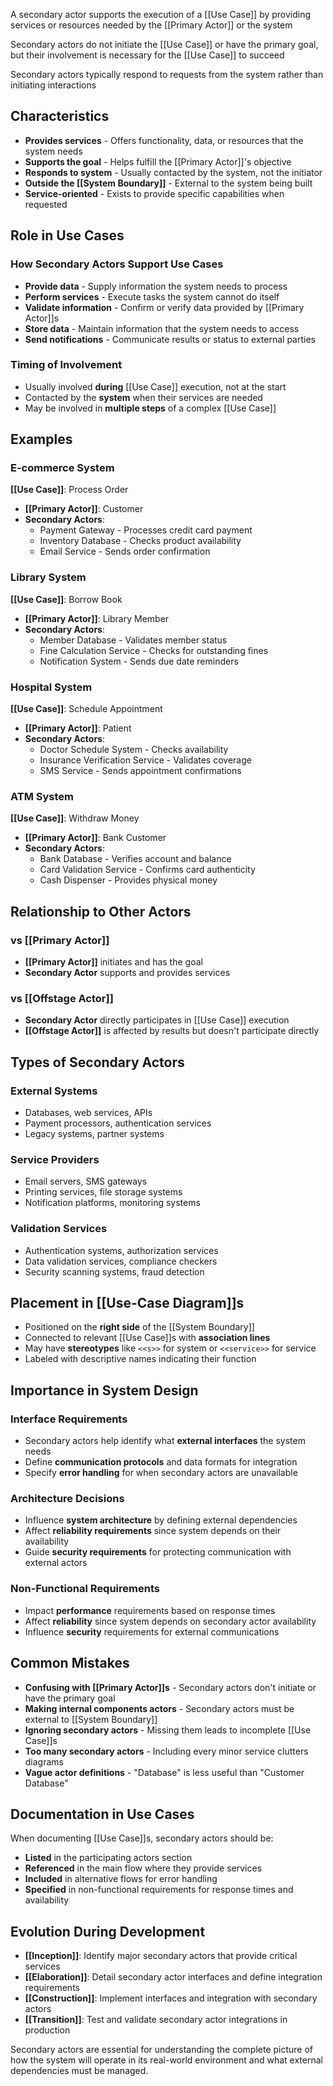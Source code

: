 A secondary actor supports the execution of a [[Use Case]] by providing services or resources needed by the [[Primary Actor]] or the system

Secondary actors do not initiate the [[Use Case]] or have the primary goal, but their involvement is necessary for the [[Use Case]] to succeed

Secondary actors typically respond to requests from the system rather than initiating interactions

## Characteristics

- **Provides services** - Offers functionality, data, or resources that the system needs
- **Supports the goal** - Helps fulfill the [[Primary Actor]]'s objective
- **Responds to system** - Usually contacted by the system, not the initiator
- **Outside the [[System Boundary]]** - External to the system being built
- **Service-oriented** - Exists to provide specific capabilities when requested

## Role in Use Cases

### How Secondary Actors Support Use Cases
- **Provide data** - Supply information the system needs to process
- **Perform services** - Execute tasks the system cannot do itself
- **Validate information** - Confirm or verify data provided by [[Primary Actor]]s
- **Store data** - Maintain information that the system needs to access
- **Send notifications** - Communicate results or status to external parties

### Timing of Involvement
- Usually involved **during** [[Use Case]] execution, not at the start
- Contacted by the **system** when their services are needed
- May be involved in **multiple steps** of a complex [[Use Case]]

## Examples

### E-commerce System
**[[Use Case]]**: Process Order
- **[[Primary Actor]]**: Customer  
- **Secondary Actors**: 
  - Payment Gateway - Processes credit card payment
  - Inventory Database - Checks product availability
  - Email Service - Sends order confirmation

### Library System  
**[[Use Case]]**: Borrow Book
- **[[Primary Actor]]**: Library Member
- **Secondary Actors**:
  - Member Database - Validates member status
  - Fine Calculation Service - Checks for outstanding fines
  - Notification System - Sends due date reminders

### Hospital System
**[[Use Case]]**: Schedule Appointment  
- **[[Primary Actor]]**: Patient
- **Secondary Actors**:
  - Doctor Schedule System - Checks availability
  - Insurance Verification Service - Validates coverage
  - SMS Service - Sends appointment confirmations

### ATM System
**[[Use Case]]**: Withdraw Money
- **[[Primary Actor]]**: Bank Customer
- **Secondary Actors**:
  - Bank Database - Verifies account and balance
  - Card Validation Service - Confirms card authenticity
  - Cash Dispenser - Provides physical money

## Relationship to Other Actors

### vs [[Primary Actor]]
- **[[Primary Actor]]** initiates and has the goal
- **Secondary Actor** supports and provides services

### vs [[Offstage Actor]]
- **Secondary Actor** directly participates in [[Use Case]] execution  
- **[[Offstage Actor]]** is affected by results but doesn't participate directly

## Types of Secondary Actors

### External Systems
- Databases, web services, APIs
- Payment processors, authentication services
- Legacy systems, partner systems

### Service Providers
- Email servers, SMS gateways
- Printing services, file storage systems
- Notification platforms, monitoring systems

### Validation Services  
- Authentication systems, authorization services
- Data validation services, compliance checkers
- Security scanning systems, fraud detection

## Placement in [[Use-Case Diagram]]s

- Positioned on the **right side** of the [[System Boundary]]
- Connected to relevant [[Use Case]]s with **association lines**
- May have **stereotypes** like `<<s>>` for system or `<<service>>` for service
- Labeled with descriptive names indicating their function

## Importance in System Design

### Interface Requirements
- Secondary actors help identify what **external interfaces** the system needs
- Define **communication protocols** and data formats for integration
- Specify **error handling** for when secondary actors are unavailable

### Architecture Decisions
- Influence **system architecture** by defining external dependencies
- Affect **reliability requirements** since system depends on their availability
- Guide **security requirements** for protecting communication with external actors

### Non-Functional Requirements
- Impact **performance** requirements based on response times
- Affect **reliability** since system depends on secondary actor availability
- Influence **security** requirements for external communications

## Common Mistakes

- **Confusing with [[Primary Actor]]s** - Secondary actors don't initiate or have the primary goal
- **Making internal components actors** - Secondary actors must be external to [[System Boundary]]
- **Ignoring secondary actors** - Missing them leads to incomplete [[Use Case]]s
- **Too many secondary actors** - Including every minor service clutters diagrams
- **Vague actor definitions** - "Database" is less useful than "Customer Database"

## Documentation in Use Cases

When documenting [[Use Case]]s, secondary actors should be:
- **Listed** in the participating actors section
- **Referenced** in the main flow where they provide services
- **Included** in alternative flows for error handling
- **Specified** in non-functional requirements for response times and availability

## Evolution During Development

- **[[Inception]]**: Identify major secondary actors that provide critical services
- **[[Elaboration]]**: Detail secondary actor interfaces and define integration requirements
- **[[Construction]]**: Implement interfaces and integration with secondary actors
- **[[Transition]]**: Test and validate secondary actor integrations in production

Secondary actors are essential for understanding the complete picture of how the system will operate in its real-world environment and what external dependencies must be managed.
